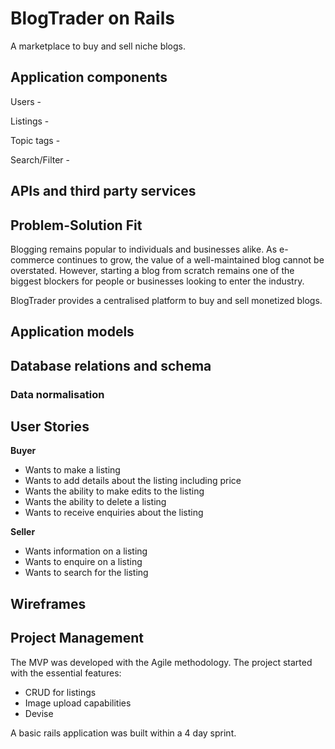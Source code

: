 # BlogTrader on Rails

A marketplace to buy and sell niche blogs.

## Application components

Users - 

Listings - 

Topic tags - 

Search/Filter -


## APIs and third party services

## Problem-Solution Fit
Blogging remains popular to individuals and businesses alike. As e-commerce continues to grow, the value of a well-maintained blog cannot be overstated. However, starting a blog from scratch remains one of the biggest blockers for people or businesses looking to enter the industry. 

BlogTrader provides a centralised platform to buy and sell monetized blogs. 

## Application models



## Database relations and schema



### Data normalisation



## User Stories

**Buyer**

* Wants to make a listing
* Wants to add details about the listing including price
* Wants the ability to make edits to the listing
* Wants the ability to delete a listing
* Wants to receive enquiries about the listing

**Seller**

* Wants information on a listing
* Wants to enquire on a listing
* Wants to search for the listing

## Wireframes

## Project Management

The MVP was developed with the Agile methodology. The project started with the essential features:

* CRUD for listings
* Image upload capabilities
* Devise

A basic rails application was built within a 4 day sprint.

